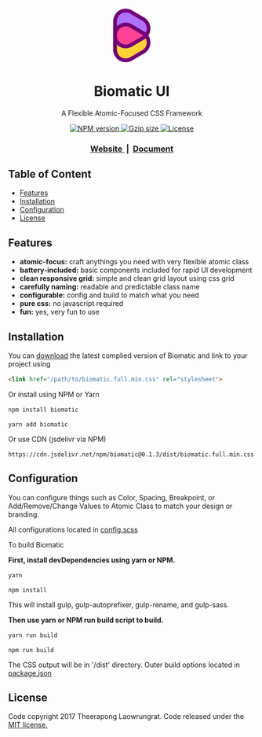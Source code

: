 <p align="center">
  <a href="https://biomatic-ui.com">
  	<img width=15% src="https://raw.githubusercontent.com/BioMaRu/biomatic/readme-resource/readme-images/logo.png">
  </a>
</p>

<h1 align="center">Biomatic UI</h1>
<p align="center">A Flexible Atomic-Focused CSS Framework</p>

<div align="center">
  
  <a href="https://npmjs.org/package/biomatic">
    <img src="https://img.shields.io/npm/v/biomatic.svg?style=flat-square"
      alt="NPM version" />
  </a>
  <a href="#">
    <img src="https://img.shields.io/badge/gzip size-34.7kb-brightgreen.svg?style=flat-square"
      alt="Gzip size" />
  </a>
  <a href="https://github.com/BioMaRu/biomatic/blob/master/LICENSE">
    <img src="https://img.shields.io/badge/license-MIT-blue.svg?style=flat-square"
      alt="License" />
  </a>
</div>

<div align="center">
  <h3>
    <a href="https://biomatic-ui.com">
      Website
    </a>
    <span> &nbsp;|&nbsp; </span>
    <a href="https://biomatic-ui.com/document/introduction">
      Document
    </a>
  </h3>
</div>

## Table of Content
- [Features](#features)
- [Installation](#installation)
- [Configuration](#configuration)
- [License](#license)

## Features
- __atomic-focus:__ craft anythings you need with very flexible atomic class
- __battery-included:__ basic components included for rapid UI development
- __clean responsive grid:__ simple and clean grid layout using css grid
- __carefully naming:__ readable and predictable class name
- __configurable:__ config and build to match what you need 
- __pure css:__ no javascript required
- __fun:__ yes, very fun to use

## Installation
You can [download](https://github.com/BioMaRu/biomatic/releases/download/v0.1.2/biomatic.full.min.css.zip) the latest complied version of Biomatic and link to your project using
```html
<link href="/path/to/biomatic.full.min.css" rel="stylesheet">
```

Or install using NPM or Yarn
```shell
npm install biomatic
```

```shell
yarn add biomatic
```

Or use CDN (jsdelivr via NPM)
```
https://cdn.jsdelivr.net/npm/biomatic@0.1.3/dist/biomatic.full.min.css
```

## Configuration
You can configure things such as Color, Spacing, Breakpoint, or Add/Remove/Change Values to Atomic Class to match your design or branding.

All configurations located in [config.scss](https://github.com/BioMaRu/biomatic/blob/master/src/config.scss)

To build Biomatic

__First, install devDependencies using yarn or NPM.__
```shell
yarn
```

```shell
npm install
```
This will install gulp, gulp-autoprefixer, gulp-rename, and gulp-sass.


__Then use yarn or NPM run build script to build.__
```shell
yarn run build
```

```shell
npm run build
```
The CSS output will be in '/dist' directory.
Outer build options located in [package.json](https://github.com/BioMaRu/biomatic/blob/master/package.json)
## License
Code copyright 2017 Theerapong Laowrungrat. Code released under the <a href="https://github.com/BioMaRu/biomatic/blob/master/LICENSE">MIT license.</a>
